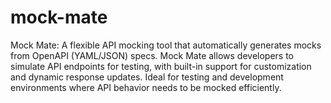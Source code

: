 # mock-mate
Mock Mate: A flexible API mocking tool that automatically generates mocks from OpenAPI (YAML/JSON) specs. Mock Mate allows developers to simulate API endpoints for testing, with built-in support for customization and dynamic response updates. Ideal for testing and development environments where API behavior needs to be mocked efficiently.
